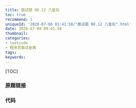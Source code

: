 ```yaml
---
title: 面试题 08.12 八皇后
toc: true
recommend: 1
uniqueId: '2020-07-08 01:41:58/"面试题 08.12 八皇后".html'
date: 2020-07-08 09:41:58
thumbnail:
categories:
- leetcode
- 程序员面试金典
tags:
keywords:
---
```


[TOC]

<!--more-->

### 原题链接



### 代码

```python

```

